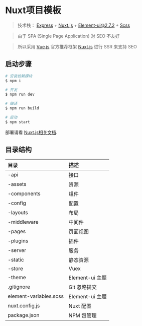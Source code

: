 # Nuxt项目模板

> 技术栈： [Express](http://www.expressjs.com.cn/) + [Nuxt.js]((https://nuxtjs.org)) + [Element-ui@2.7.2](https://element.eleme.cn/2.7/#/zh-CN) + [Scss](https://www.sass.hk/)

> 由于 SPA (Single Page Application) 对 SEO 不友好

> 所以采用 [Vue.js](https://cn.vuejs.org/) 官方推荐框架 [Nuxt.js](https://nuxtjs.org) 进行 SSR 来支持 SEO

## 启动步骤

``` bash
# 安装依赖模块
$ npm i

# 开发
$ npm run dev

# 编译
$ npm run build

# 启动
$ npm start

```

部署请看 [Nuxt.js相关文档](https://nuxtjs.org).

## 目录结构

| 目录                  |   描述                    |
|:----------------------|:--------------------------|
| -api                  | 接口                      |
| -assets               | 资源                      |
| -components           | 组件                      |
| -config               | 配置                      |
| -layouts              | 布局                      |
| -middleware           | 中间件                    |
| -pages                | 页面视图                  |
| -plugins              | 插件                      |
| -server               | 服务                      |
| -static               | 静态资源                  |
| -store                | Vuex                      |
| -theme                | Element-ui 主题           |
| .gitignore            | Git 忽略提交              |
| element-variables.scss| Element-ui 主题           |
| nuxt.config.js        | Nuxt 配置                 |
| package.json          | NPM 包管理                |
